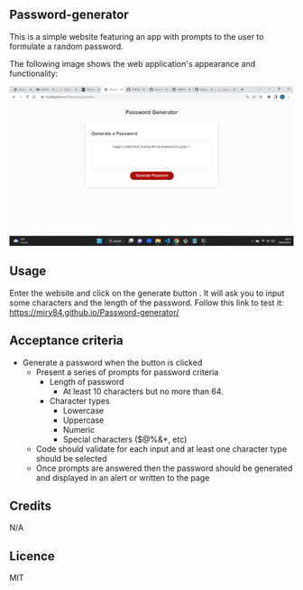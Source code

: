 ## Password-generator

This is a simple website featuring an app with prompts to the user to formulate a random password.


The following image shows the web application's appearance and functionality:

![password generator demo](./assets/Password-generator.png)

## Usage

Enter the website and click on the generate button .
It will ask you to input some characters and the length of the password.
Follow this link to test it:
https://miry84.github.io/Password-generator/



## Acceptance criteria

* Generate a password when the button is clicked
  * Present a series of prompts for password criteria
    * Length of password
      * At least 10 characters but no more than 64.
    * Character types
      * Lowercase
      * Uppercase
      * Numeric
      * Special characters ($@%&*, etc)
  * Code should validate for each input and at least one character type should be selected
  * Once prompts are answered then the password should be generated and displayed in an alert or written to the page

## Credits
N/A

## Licence
MIT
